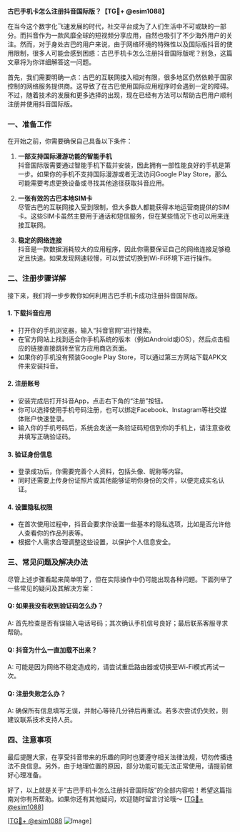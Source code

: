**古巴手机卡怎么注册抖音国际版？【TG💪+ @esim1088】**

在当今这个数字化飞速发展的时代，社交平台成为了人们生活中不可或缺的一部分。而抖音作为一款风靡全球的短视频分享应用，自然也吸引了不少海外用户的关注。然而，对于身处古巴的用户来说，由于网络环境的特殊性以及国际版抖音的使用限制，很多人可能会感到困惑：古巴手机卡怎么注册抖音国际版呢？别急，这篇文章将为你详细解答这一问题。

首先，我们需要明确一点：古巴的互联网接入相对有限，很多地区仍然依赖于国家控制的网络服务提供商。这导致了在古巴使用国际应用程序时会遇到一定的障碍。不过，随着技术的发展和更多选择的出现，现在已经有方法可以帮助古巴用户顺利注册并使用抖音国际版。

### 一、准备工作

在开始之前，你需要确保自己具备以下条件：

1. **一部支持国际漫游功能的智能手机**  
   抖音国际版需要通过智能手机下载并安装，因此拥有一部性能良好的手机是第一步。如果你的手机不支持国际漫游或者无法访问Google Play Store，那么可能需要考虑更换设备或寻找其他途径获取抖音应用。

2. **一张有效的古巴本地SIM卡**  
   尽管古巴的互联网接入受到限制，但大多数人都能获得本地运营商提供的SIM卡。这些SIM卡虽然主要用于通话和短信服务，但在某些情况下也可以用来连接互联网。

3. **稳定的网络连接**  
   抖音是一款数据消耗较大的应用程序，因此你需要保证自己的网络连接足够稳定且快速。如果发现网速较慢，可以尝试切换到Wi-Fi环境下进行操作。

### 二、注册步骤详解

接下来，我们将一步步教你如何利用古巴手机卡成功注册抖音国际版。

#### 1. 下载抖音应用

- 打开你的手机浏览器，输入“抖音官网”进行搜索。
- 在官方网站上找到适合你手机系统的版本（例如Android或iOS），然后点击相应的链接直接跳转至官方应用商店页面。
- 如果你的手机没有预装Google Play Store，可以通过第三方网站下载APK文件来安装抖音。

#### 2. 注册账号

- 安装完成后打开抖音App，点击右下角的“注册”按钮。
- 你可以选择使用手机号码注册，也可以绑定Facebook、Instagram等社交媒体账户快速登录。
- 输入你的手机号码后，系统会发送一条验证码短信到你的手机上，请注意查收并填写正确验证码。

#### 3. 验证身份信息

- 登录成功后，你需要完善个人资料，包括头像、昵称等内容。
- 同时还需要上传身份证照片或其他能够证明你身份的文件，以便完成实名认证。

#### 4. 设置隐私权限

- 在首次使用过程中，抖音会要求你设置一些基本的隐私选项，比如是否允许他人查看你的作品列表等。
- 根据个人需求合理调整这些设置，以保护个人信息安全。

### 三、常见问题及解决办法

尽管上述步骤看起来简单明了，但在实际操作中仍可能出现各种问题。下面列举了一些常见的疑问及其解决方案：

#### Q: 如果我没有收到验证码怎么办？
A: 首先检查是否有误输入电话号码；其次确认手机信号良好；最后联系客服寻求帮助。

#### Q: 抖音为什么一直加载不出来？
A: 可能是因为网络不稳定造成的，请尝试重启路由器或切换至Wi-Fi模式再试一次。

#### Q: 注册失败怎么办？
A: 确保所有信息填写无误，并耐心等待几分钟后再重试。若多次尝试仍失败，则建议联系技术支持人员。

### 四、注意事项

最后提醒大家，在享受抖音带来的乐趣的同时也要遵守相关法律法规，切勿传播违法不良信息。另外，由于地理位置的原因，部分功能可能无法正常使用，请提前做好心理准备。

好了，以上就是关于“古巴手机卡怎么注册抖音国际版”的全部内容啦！希望这篇指南对你有所帮助。如果你还有其他疑问，欢迎随时留言讨论哦～ [[TG💪+ @esim1088](https://t.me/s/esim1088)]

[[TG💪+ @esim1088](https://t.me/s/esim1088) ![Image](https://i.postimg.cc/4NQfJmqS/Snipaste-2025-05-13-00-14-12.png)]